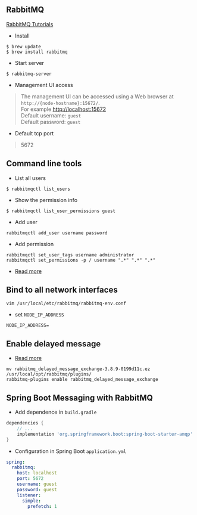 ## RabbitMQ

[RabbitMQ Tutorials](https://www.rabbitmq.com/getstarted.html)

* Install

```
$ brew update
$ brew install rabbitmq
```

* Start server

```
$ rabbitmq-server
```

* Management UI access

> The management UI can be accessed using a Web browser at `http://{node-hostname}:15672/`.  
> For example [http://localhost:15672](http://localhost:15672)  
> Default username: `guest`  
> Default password: `guest`  

* Default tcp port

> 5672

## Command line tools

* List all users

```
$ rabbitmqctl list_users
```

* Show the permission info

```
$ rabbitmqctl list_user_permissions guest
```

* Add user

```shell script
rabbitmqctl add_user username password
```

* Add permission

```shell script
rabbitmqctl set_user_tags username administrator
rabbitmqctl set_permissions -p / username ".*" ".*" ".*"
```

* [Read more](https://www.rabbitmq.com/cli.html#overview)

## Bind to all network interfaces

```shell script
vim /usr/local/etc/rabbitmq/rabbitmq-env.conf 
```

* set `NODE_IP_ADDRESS`

```
NODE_IP_ADDRESS=
```

## Enable delayed message

* [Read more](https://github.com/rabbitmq/rabbitmq-delayed-message-exchange)

```shell script
mv rabbitmq_delayed_message_exchange-3.8.9-0199d11c.ez /usr/local/opt/rabbitmq/plugins/
rabbitmq-plugins enable rabbitmq_delayed_message_exchange
```

## Spring Boot Messaging with RabbitMQ

* Add dependence in `build.gradle`

```groovy
dependencies {
    // ...
    implementation 'org.springframework.boot:spring-boot-starter-amqp'
}
```

* Configuration in Spring Boot `application.yml`

```yaml
spring:
  rabbitmq:
    host: localhost
    port: 5672
    username: guest
    password: guest
    listener:
      simple:
        prefetch: 1
```